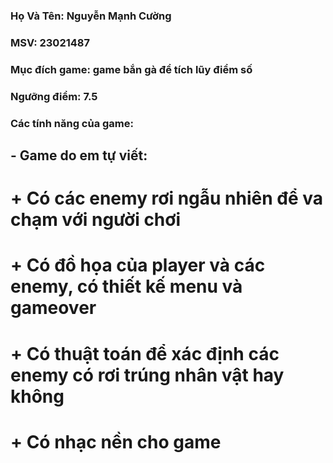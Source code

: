 ### Họ Và Tên: Nguyễn Mạnh Cường
### MSV: 23021487
### Mục đích game: game bắn gà để tích lũy điểm số
### Ngưỡng điểm: 7.5
### Các tính năng của game:
## - Game do em tự viết:
#   + Có các enemy rơi ngẫu nhiên để va chạm với người chơi
#   + Có đồ họa của player và các enemy, có thiết kế menu và gameover
#   + Có thuật toán để xác định các enemy có rơi trúng nhân vật hay không 
#   + Có nhạc nền cho game 
